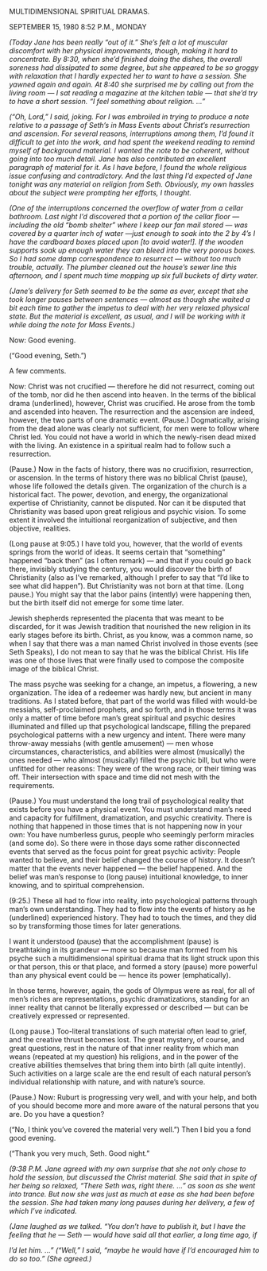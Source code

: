 MULTIDIMENSIONAL SPIRITUAL DRAMAS.

SEPTEMBER 15, 1980 8:52 P.M., MONDAY

*(Today Jane has been really “out of it.” She’s felt a lot of muscular discomfort with her physical improvements, though, making it hard to concentrate. By 8:30, when she’d finished doing the dishes, the overall soreness had dissipated to some degree, but she appeared to be so groggy with relaxation that I hardly expected her to want to have a session. She yawned again and again. At 8:40 she surprised me by calling out from the living room — I sat reading a magazine at the kitchen table — that she’d try to have a*
*short session. “I feel something about religion. ...”*

*(“Oh, Lord,” I said, joking. For I was embroiled in trying to produce a note relative to a passage of Seth’s in Mass Events about Christ’s resurrection and ascension. For several reasons, interruptions among them, I’d found it difficult to get into the work, and had spent the weekend reading to remind myself of background material. I wanted the note to be coherent, without going into too much detail. Jane has also contributed an excellent paragraph of material for it. As I have before, I found the whole religious issue confusing and contradictory. And the last thing I’d expected of Jane tonight was any material on religion from Seth. Obviously, my own hassles about the subject were prompting her efforts, I thought.*

*(One of the interruptions concerned the overflow of water from a cellar bathroom. Last night I’d discovered that a portion of the cellar floor — including the old “bomb shelter” where I keep our fan mail stored — was covered by a quarter inch of water —just enough to soak into the 2 by 4’s I have the cardboard boxes placed upon [to avoid water!]. If the wooden supports soak up enough water they can bleed into the very porous boxes. So I had some damp correspondence to resurrect — without too much trouble, actually. The plumber cleaned out the house’s sewer line this afternoon, and I spent much time mopping up six full buckets of dirty water.*

*(Jane’s delivery for Seth seemed to be the same as ever, except that she took longer pauses between sentences — almost as though she waited a bit each time to gather the impetus to deal with her very relaxed physical state. But the material is excellent, as usual, and I will be working with it while doing the note for Mass Events.)*

Now: Good evening.

(“Good evening, Seth.”)

A few comments.

Now: Christ was not crucified — therefore he did not resurrect, coming out of the tomb, nor did he then ascend into heaven. In the terms of the biblical drama (underlined), however, Christ was crucified.
He arose from the tomb and ascended into heaven. The resurrection and the ascension are indeed, however, the two parts of one dramatic event. (Pause.) Dogmatically, arising from the dead alone was clearly not sufficient, for men were to follow where Christ led. You could not have a world in which the newly-risen dead mixed with the living. An existence in a spiritual realm had to follow such a resurrection.

(Pause.) Now in the facts of history, there was no crucifixion, resurrection, or ascension. In the terms of history there was no biblical Christ (pause), whose life followed the details given. The organization of the church is a historical fact. The power, devotion, and energy, the organizational expertise of Christianity, cannot be disputed. Nor can it be disputed that Christianity was based upon great religious and psychic vision. To some extent it involved the intuitional reorganization of subjective, and then objective, realities.

(Long pause at 9:05.) I have told you, however, that the world of events springs from the world of ideas. It seems certain that “something” happened “back then” (as I often remark) — and that if you could go back there, invisibly studying the century, you would discover the birth of Christianity (also as I’ve remarked, although I prefer to say that “I’d like to see what did happen”). But Christianity was not born at that time. (Long pause.) You might say that the labor pains (intently) were happening then, but the birth itself did not emerge for some time later.

Jewish shepherds represented the placenta that was meant to be discarded, for it was Jewish tradition that nourished the new religion in its early stages before its birth. Christ, as you know, was a common name, so when I say that there was a man named Christ involved in those events (see Seth Speaks), I do not mean to say that he was the biblical Christ. His life was one of those lives that were finally used to compose the composite image of the biblical Christ.

The mass psyche was seeking for a change, an impetus, a flowering, a new organization. The idea of a redeemer was hardly new, but ancient in many traditions. As I stated before, that part of the world was filled with would-be messiahs, self-proclaimed prophets, and so forth, and in those terms it was only a matter of time before man’s great spiritual and psychic desires illuminated and filled up that psychological landscape, filling the prepared psychological patterns with a new urgency and intent. There were many throw-away messiahs (with gentle amusement) — men whose circumstances, characteristics, and abilities were almost (musically) the ones needed — who almost (musically) filled the psychic bill, but who were unfitted for other reasons: They were of the wrong race, or their timing was off. Their intersection with space and time did not mesh with the requirements.

(Pause.) You must understand the long trail of psychological reality that exists before you have a physical event. You must understand man’s need and capacity for fulfillment, dramatization, and psychic creativity.
There is nothing that happened in those times that is not happening now in your own: You have numberless gurus, people who seemingly perform miracles (and some do). So there were in those days some rather disconnected events that served as the focus point for great psychic activity: People wanted to believe, and their belief changed the course of history. It doesn’t matter that the events never happened — the belief happened. And the belief was man’s response to (long pause) intuitional knowledge, to inner knowing, and to spiritual comprehension.

(9:25.) These all had to flow into reality, into psychological patterns through man’s own understanding. They had to flow into the events of history as he (underlined) experienced history. They had to touch the times, and they did so by transforming those times for later generations.

I want it understood (pause) that the accomplishment (pause) is breathtaking in its grandeur — more so because man formed from his psyche such a multidimensional spiritual drama that its light struck upon this or that person, this or that place, and formed a story (pause) more powerful than any physical event could be — hence its power (emphatically).

In those terms, however, again, the gods of Olympus were as real, for all of men’s riches are representations, psychic dramatizations, standing for an inner reality that cannot be literally expressed or described — but can be creatively expressed or represented.

(Long pause.) Too-literal translations of such material often lead to grief, and the creative thrust becomes lost. The great mystery, of course, and great questions, rest in the nature of that inner reality from which man weans (repeated at my question) his religions, and in the power of the creative abilities themselves that bring them into birth (all quite intently). Such activities on a large scale are the end result of each natural person’s individual relationship with nature, and with nature’s source.

(Pause.) Now: Ruburt is progressing very well, and with your help, and both of you should become more and more aware of the natural persons that you are. Do you have a question?

(“No, I think you’ve covered the material very well.”) Then I bid you a fond good evening.

(“Thank you very much, Seth. Good night.”

*(9:38 P.M. Jane agreed with my own surprise that she not only chose to hold the session, but discussed the Christ material. She said that in spite of her being so relaxed, “There Seth was, right there. ...” as soon as she went into trance. But now she was just as much at ease as she had been before the session. She had taken many long pauses during her delivery, a few of which I’ve indicated.*

*(Jane laughed as we talked. “You don’t have to publish it, but I have the feeling that he — Seth — would have said all that earlier, a long time ago, if*

*I’d let him. ...”*
*(“Well,” I said, “maybe he would have if I’d encouraged him to do so*
*too.”*
*(She agreed.)*